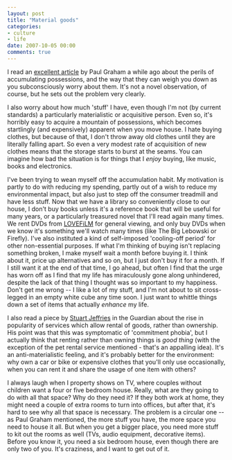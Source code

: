 ```yaml
---
layout: post
title: "Material goods"
categories:
- culture
- life
date: 2007-10-05 00:00
comments: true
---
```


<p>I read an <a href="http://www.paulgraham.com/stuff.html">excellent article</a> by Paul Graham a while ago about the perils of accumulating possessions, and the way that they can weigh you down as you subconsciously worry about them. It's not a novel observation, of course, but he sets out the problem very clearly.</p>

<p>I also worry about how much 'stuff' I have, even though I'm not (by current standards) a particularly materialistic or acquisitive person. Even so, it's horribly easy to acquire a mountain of possessions, which becomes startlingly (and expensively) apparent when you move house. I hate buying clothes, but because of that, I don't throw away old clothes until they are literally falling apart. So even a very modest rate of acquisition of new clothes means that the storage starts to burst at the seams. You can imagine how bad the situation is for things that I <em>enjoy</em> buying, like music, books and electronics.</p>

<p>I've been trying to wean myself off the accumulation habit. My motivation is partly to do with reducing my spending, partly out of a wish to reduce my environmental impact, but also just to step off the consumer treadmill and have less stuff. Now that we have a library so conveniently close to our house, I don't buy books unless it's a reference book that will be useful for many years, or a particularly treasured novel that I'll read again many times. We rent DVDs from <a href="http://www.lovefilm.com/">LOVEFiLM</a> for general viewing, and only buy DVDs when we know it's something we'll watch many times (like The Big Lebowski or Firefly). I've also instituted a kind of self-imposed 'cooling-off period' for other non-essential purposes. If what I'm thinking of buying isn't replacing something broken, I make myself wait a month before buying it. I think about it, price up alternatives and so on, but I just don't buy it for a month. If I still want it at the end of that time, I go ahead, but often I find that the urge has worn off as I find that my life has miraculously gone along unhindered, despite the lack of that thing I thought was so important to my happiness. Don't get me wrong -- I like a lot of my stuff, and I'm not about to sit cross-legged in an empty white cube any time soon. I just want to whittle things down a set of items that actually <em>enhance</em> my life.</p>

<p>I also read a piece by <a href="http://www.guardian.co.uk/Columnists/Column/0,,2152377,00.html">Stuart Jeffries</a> in the Guardian about the rise in popularity of services which allow rental of goods, rather than ownership. His point was that this was symptomatic of 'commitment phobia', but I actually think that renting rather than owning things is <em>good thing</em> (with the exception of the pet rental service mentioned - that's an appalling idea). It's an anti-materialistic feeling, and it's probably better for the environment: why own a car or bike or expensive clothes that you'll only use occasionally, when you can rent it and share the usage of one item with others?</p>

<p>I always laugh when I property shows on TV, where couples without children want a four or five bedroom house. Really, what are they going to do with all that space? Why do they need it? If they both work at home, they might need a couple of extra rooms to turn into offices, but after that, it's hard to see why all that space is necessary. The problem is a circular one -- as Paul Graham mentioned, the more stuff you have, the more space you need to house it all. But when you get a bigger place, you need more stuff to kit out the rooms as well (TVs, audio equipment, decorative items). Before you know it, you need a six bedroom house, even though there are only two of you. It's craziness, and I want to get out of it.</p>


